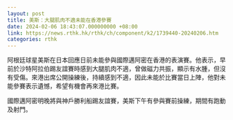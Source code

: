 ```yaml
---
layout: post
title: 美斯：大腿肌肉不適未能在香港參賽
date: 2024-02-06 18:43:07.000000000 +08:00
link: https://news.rthk.hk/rthk/ch/component/k2/1739440-20240206.htm
categories: rthk
---
```


阿根廷球星美斯在日本回應日前未能參與國際邁阿密在香港的表演賽。他表示，早前於沙特阿拉伯踢友誼賽時感到大腿肌肉不適，曾做磁力共振，顯示有水腫，但沒有受傷。來港出席公開操練後，持續感到不適，因此未能於比賽當日上陣，他對未能參賽表示遺憾，希望有機會再來港比賽。

國際邁阿密明晚將與神戶勝利船踢友誼賽，美斯下午有參與賽前操練，期間有跑動及射門。
